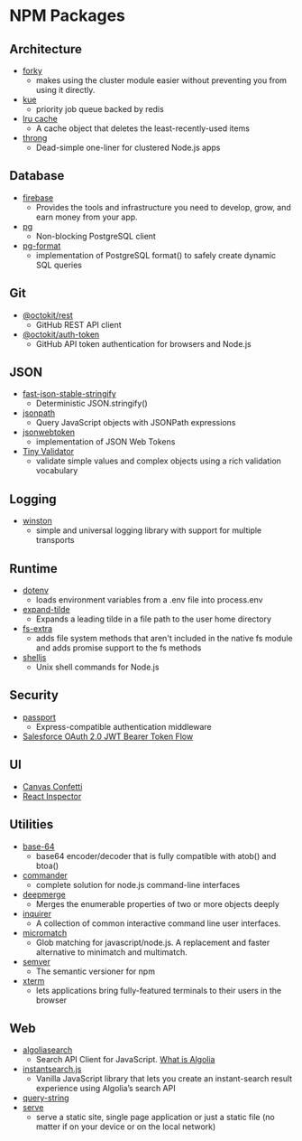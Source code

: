 # NPM Packages

## Architecture

- [forky](https://www.npmjs.com/package/forky)
  - makes using the cluster module easier without preventing you from using it directly.
- [kue](https://www.npmjs.com/package/kue)
  - priority job queue backed by redis
- [lru cache](https://www.npmjs.com/package/lru-cache)
  - A cache object that deletes the least-recently-used items
- [throng](https://www.npmjs.com/package/throng)
  - Dead-simple one-liner for clustered Node.js apps

## Database

- [firebase](https://www.npmjs.com/package/firebase)
  - Provides the tools and infrastructure you need to develop, grow, and earn money from your app.
- [pg](https://www.npmjs.com/package/pg)
  - Non-blocking PostgreSQL client
- [pg-format](https://www.npmjs.com/package/pg-format)
  - implementation of PostgreSQL format() to safely create dynamic SQL queries

## Git

- [@octokit/rest](https://www.npmjs.com/package/@octokit/rest)
  - GitHub REST API client
- [@octokit/auth-token](https://www.npmjs.com/package/@octokit/auth-token)
  - GitHub API token authentication for browsers and Node.js

## JSON

- [fast-json-stable-stringify](https://www.npmjs.com/package/fast-json-stable-stringify/v/2.1.0)
  - Deterministic JSON.stringify()
- [jsonpath](https://www.npmjs.com/package/jsonpath)
  - Query JavaScript objects with JSONPath expressions
- [jsonwebtoken](https://www.npmjs.com/package/jsonwebtoken)
  - implementation of JSON Web Tokens
- [Tiny Validator](https://www.npmjs.com/package/tv4)
  - validate simple values and complex objects using a rich validation vocabulary

## Logging

- [winston](https://www.npmjs.com/package/winston)
  - simple and universal logging library with support for multiple transports

## Runtime

- [dotenv](https://www.npmjs.com/package/dotenv)
  - loads environment variables from a .env file into process.env
- [expand-tilde](https://www.npmjs.com/package/expand-tilde)
  - Expands a leading tilde in a file path to the user home directory
- [fs-extra](https://www.npmjs.com/package/fs-extra)
  - adds file system methods that aren't included in the native fs module and adds promise support to the fs methods
- [shelljs](https://www.npmjs.com/package/shelljs)
  - Unix shell commands for Node.js

## Security

- [passport](https://www.npmjs.com/package/passport)
  - Express-compatible authentication middleware
- [Salesforce OAuth 2.0 JWT Bearer Token Flow](https://www.npmjs.com/package/salesforce-jwt-bearer-token-flow)

## UI

- [Canvas Confetti](https://www.npmjs.com/package/canvas-confetti)
- [React Inspector](https://www.npmjs.com/package/react-inspector)

## Utilities

- [base-64](https://www.npmjs.com/package/base-64)
  - base64 encoder/decoder that is fully compatible with atob() and btoa()
- [commander](https://www.npmjs.com/package/commander)
  - complete solution for node.js command-line interfaces
- [deepmerge](https://www.npmjs.com/package/deepmerge)
  - Merges the enumerable properties of two or more objects deeply
- [inquirer](https://www.npmjs.com/package/inquirer)
  - A collection of common interactive command line user interfaces.
- [micromatch](https://www.npmjs.com/package/micromatch)
  - Glob matching for javascript/node.js. A replacement and faster alternative to minimatch and multimatch.
- [semver](https://www.npmjs.com/package/semver)
  - The semantic versioner for npm
- [xterm](https://www.npmjs.com/package/xterm)
  - lets applications bring fully-featured terminals to their users in the browser

## Web

- [algoliasearch](https://www.npmjs.com/package/algoliasearch)
  - Search API Client for JavaScript. [What is Algolia](https://www.algolia.com/doc/)
- [instantsearch.js](https://www.npmjs.com/package/instantsearch.js)
  - Vanilla JavaScript library that lets you create an instant-search result experience using Algolia’s search API
- [query-string](https://www.npmjs.com/package/query-string)
- [serve](https://www.npmjs.com/package/serve)
  - serve a static site, single page application or just a static file (no matter if on your device or on the local network)
